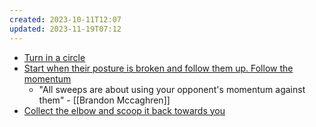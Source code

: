 ```yaml
---
created: 2023-10-11T12:07
updated: 2023-11-19T07:12
---
```

- [Turn in a circle](https://youtu.be/uf4P5T_1fhI?t=119)
- [Start when their posture is broken and follow them up.  Follow the momentum](https://youtu.be/uf4P5T_1fhI?t=94)
	- "All sweeps are about using your opponent's momentum against them" - [[Brandon Mccaghren]]
- [Collect the elbow and scoop it back towards you](https://youtu.be/uf4P5T_1fhI?t=196)